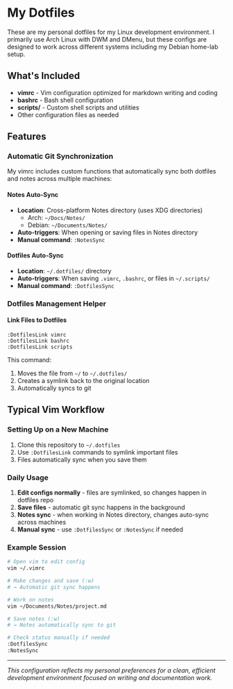 # My Dotfiles

These are my personal dotfiles for my Linux development environment. I primarily use Arch Linux with DWM and DMenu, but these configs are designed to work across different systems including my Debian home-lab setup.

## What's Included

- **vimrc** - Vim configuration optimized for markdown writing and coding
- **bashrc** - Bash shell configuration
- **scripts/** - Custom shell scripts and utilities
- Other configuration files as needed

## Features

### Automatic Git Synchronization

My vimrc includes custom functions that automatically sync both dotfiles and notes across multiple machines:

#### Notes Auto-Sync
- **Location**: Cross-platform Notes directory (uses XDG directories)
  - Arch: `~/Docs/Notes/`
  - Debian: `~/Documents/Notes/`
- **Auto-triggers**: When opening or saving files in Notes directory
- **Manual command**: `:NotesSync`

#### Dotfiles Auto-Sync
- **Location**: `~/.dotfiles/` directory
- **Auto-triggers**: When saving `.vimrc`, `.bashrc`, or files in `~/.scripts/`
- **Manual command**: `:DotfilesSync`

### Dotfiles Management Helper

#### Link Files to Dotfiles
```vim
:DotfilesLink vimrc
:DotfilesLink bashrc
:DotfilesLink scripts
```

This command:
1. Moves the file from `~/` to `~/.dotfiles/`
2. Creates a symlink back to the original location
3. Automatically syncs to git

## Typical Vim Workflow

### Setting Up on a New Machine
1. Clone this repository to `~/.dotfiles`
2. Use `:DotfilesLink` commands to symlink important files
3. Files automatically sync when you save them

### Daily Usage
1. **Edit configs normally** - files are symlinked, so changes happen in dotfiles repo
2. **Save files** - automatic git sync happens in the background
3. **Notes sync** - when working in Notes directory, changes auto-sync across machines
4. **Manual sync** - use `:DotfilesSync` or `:NotesSync` if needed

### Example Session
```bash
# Open vim to edit config
vim ~/.vimrc

# Make changes and save (:w)
# → Automatic git sync happens

# Work on notes
vim ~/Documents/Notes/project.md

# Save notes (:w)
# → Notes automatically sync to git

# Check status manually if needed
:DotfilesSync
:NotesSync
```

---

*This configuration reflects my personal preferences for a clean, efficient development environment focused on writing and documentation work.*
